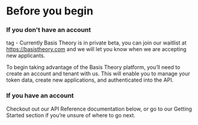 # Before you begin
### If you don't have an account

<private beta> tag - Currently Basis Theory is in private beta, you can join our waitlist at https://basistheory.com and we will let you know when we are accepting new applicants.

To begin taking advantage of the Basis Theory platform, you’ll need to create an account and tenant with us. This will enable you to manage your token data, create new applications, and authenticated into the API.

### If you have an account

Checkout out our API Reference documentation below, or go to our Getting Started section if you’re unsure of where to go next.
